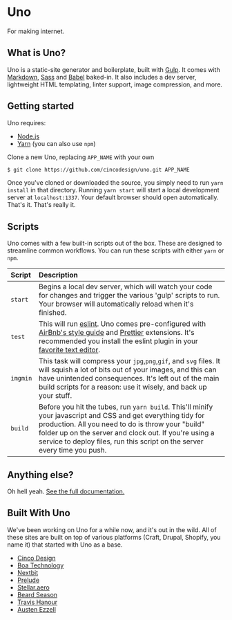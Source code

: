# Uno
For making internet.

## What is Uno?
Uno is a static-site generator and boilerplate, built with [Gulp](http://gulpjs.com/). It comes with [Markdown](https://daringfireball.net/projects/markdown/syntax), [Sass](https://sass-lang.com/) and [Babel](https://babeljs.io/) baked-in. It also includes a dev server, lightweight HTML templating, linter support, image compression, and more.


## Getting started
Uno requires:
  - [Node.js](https://nodejs.org/en/)
  - [Yarn](https://yarnpkg.com/en/) (you can also use `npm`)

Clone a new Uno, replacing `APP_NAME` with your own
```sh
$ git clone https://github.com/cincodesign/uno.git APP_NAME
```

Once you've cloned or downloaded the source, you simply need to run `yarn install` in that directory. Running `yarn start` will start a local development server at `localhost:1337`. Your default browser should open automatically. That's it. That's really it.

## Scripts
Uno comes with a few built-in scripts out of the box. These are designed to streamline common workflows. You can run these scripts with either `yarn` or `npm`.

| Script                     | Description     |
| :------------------------- | :-------------  |
|`start`                | Begins a local dev server, which will watch your code for changes and trigger the various 'gulp' scripts to run. Your browser will automatically reload when it's finished.
|`test`                 | This will run [eslint](http://eslint.org/). Uno comes pre-configured with [AirBnb's style guide](https://github.com/airbnb/javascript) and [Prettier](https://github.com/prettier/prettier) extensions. It's recommended you install the eslint plugin in your [favorite text editor](https://github.com/AtomLinter/linter-eslint).
|`imgmin`               | This task will compress your `jpg`,`png`,`gif`, and `svg` files. It will squish a lot of bits out of your images, and this can have unintended consequences. It's left out of the main build scripts for a reason: use it wisely, and back up your stuff.
|`build`                | Before you hit the tubes, run `yarn build`. This'll minify your javascript and CSS and get everything tidy for production. All you need to do is throw your "build" folder up on the server and clock out. If you're using a service to deploy files, run this script on the server every time you push.

## Anything else?
Oh hell yeah. <a href="http://uno.cinco.io" target="blank">See the full documentation.</a>

## Built With Uno
We've been working on Uno for a while now, and it's out in the wild. All of these sites are built on top of various platforms (Craft, Drupal, Shopify, you name it) that started with Uno as a base.
- [Cinco Design](https://cincodesign.com)
- [Boa Technology](https://www.theboasystem.com/)
- [Nextbit](https://nextbit.com)
- [Prelude](https://www.preludefertility.com/)
- [Stellar.aero](https://www.stellar.aero/)
- [Beard Season](http://beardseason.com.au/)
- [Travis Hanour](http://www.travishanour.com/)
- [Austen Ezzell](http://www.austenezzell.com/)
